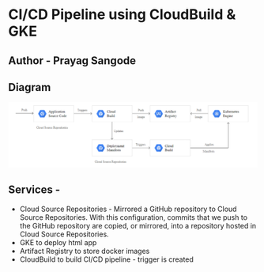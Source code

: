 # CI/CD Pipeline using CloudBuild & GKE
## Author - Prayag Sangode

## Diagram

<img src="https://github.com/prayag-sangode/cloudbuild-gke-html-app/blob/main/cloud-build-gke.PNG" alt="Alt text" title="CI/CD Pipeline using CloudBuild & GKEe">

## Services -

- Cloud Source Repositories - Mirrored a GitHub repository to Cloud Source Repositories. With this configuration, commits that we push to the GitHub repository are copied, or mirrored, into a repository hosted in Cloud Source Repositories. 
- GKE to deploy html app
- Artifact Registry to store docker images
- CloudBuild to build CI/CD pipeline - trigger is created
